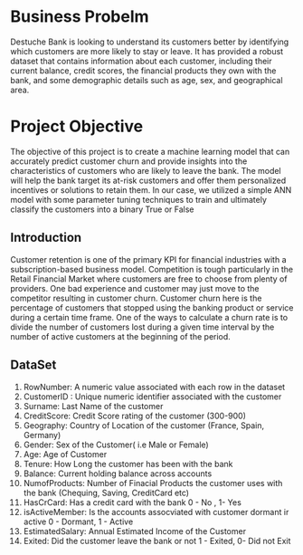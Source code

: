 # Business Probelm 
Destuche Bank is looking to understand its customers better by identifying which customers are more likely to stay or leave. It has provided a robust dataset that contains information about each customer, including their current balance, credit scores, the financial products they own with the bank, and some demographic details such as age, sex, and geographical area.

# Project Objective
The objective of this project is to create a machine learning model that can accurately predict customer churn and provide insights into the characteristics of customers who are likely to leave the bank. The model will help the bank target its at-risk customers and offer them personalized incentives or solutions to retain them. In our case, we utilized a simple ANN model with some parameter tuning techniques to train and ultimately classify the customers into a binary True or False

## Introduction
Customer retention is one of the primary KPI for financial industries with a subscription-based business model. Competition is tough particularly in the Retail Financial Market where customers are free to choose from plenty of providers. One bad experience and customer may just move to the competitor resulting in customer churn.
Customer churn here is the percentage of customers that stopped using the banking product or service during a certain time frame. One of the ways to calculate a churn rate is to divide the number of customers lost during a given time interval by the number of active customers at the beginning of the period.


## DataSet
1. RowNumber: A numeric value associated with each row in the dataset
2. CustomerID : Unique numeric identifier associated with the customer
3. Surname: Last Name of the customer
4. CreditScore: Credit Score rating of the customer (300-900)
5. Geography: Country of Location of  the customer (France, Spain, Germany)
6. Gender: Sex of the Customer( i.e Male or Female)
7. Age: Age of Customer
8. Tenure: How Long the customer has been with the bank
9. Balance: Current holding balance across accounts
10. NumofProducts: Number of Finacial Products the customer uses with the bank (Chequing, Saving, CreditCard etc)
11. HasCrCard: Has a credit card with the bank 0 - No , 1- Yes
12. isActiveMember: Is the accounts assocviated with customer dormant ir active 0 - Dormant, 1 - Active 
13. EstimatedSalary: Annual Estimated Income of the Customer 
14. Exited: Did the customer leave the bank or not 1 - Exited, 0- Did not Exit
